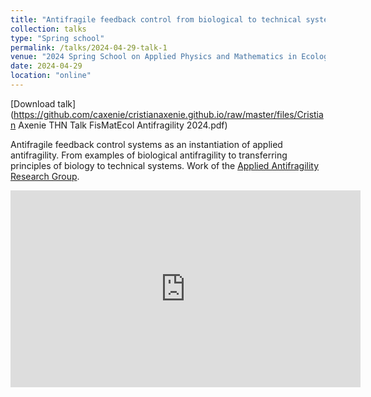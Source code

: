```yaml
---
title: "Antifragile feedback control from biological to technical systems"
collection: talks
type: "Spring school"
permalink: /talks/2024-04-29-talk-1
venue: "2024 Spring School on Applied Physics and Mathematics in Ecology"
date: 2024-04-29
location: "online"
---
```


[Download talk](https://github.com/caxenie/cristianaxenie.github.io/raw/master/files/Cristian Axenie THN Talk FisMatEcol Antifragility 2024.pdf)

Antifragile feedback control systems as an instantiation of applied antifragility. From examples of biological antifragility to transferring principles of biology to technical systems. Work of the [Applied Antifragility Research Group](https://www.antifragility.science/).

<iframe width="560" height="315" src="https://www.youtube.com/watch?v=J50t1yYq-RI&start=270&end=3420" title="YouTube video player" frameborder="0" allow="accelerometer; autoplay; clipboard-write; encrypted-media; gyroscope; picture-in-picture; web-share" allowfullscreen></iframe>
